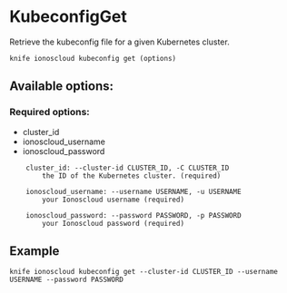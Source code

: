 # KubeconfigGet

Retrieve the kubeconfig file for a given Kubernetes cluster.

```text
knife ionoscloud kubeconfig get (options)
```

## Available options:

### Required options:

* cluster\_id
* ionoscloud\_username
* ionoscloud\_password

```text
    cluster_id: --cluster-id CLUSTER_ID, -C CLUSTER_ID
        the ID of the Kubernetes cluster. (required)

    ionoscloud_username: --username USERNAME, -u USERNAME
        your Ionoscloud username (required)

    ionoscloud_password: --password PASSWORD, -p PASSWORD
        your Ionoscloud password (required)

```
## Example

```text
knife ionoscloud kubeconfig get --cluster-id CLUSTER_ID --username USERNAME --password PASSWORD
```
